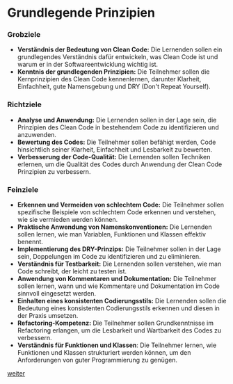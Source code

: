 # Grundlegende Prinzipien

### Grobziele

- **Verständnis der Bedeutung von Clean Code:** Die Lernenden sollen ein grundlegendes Verständnis dafür entwickeln, was Clean Code ist und warum er in der Softwareentwicklung wichtig ist.
- **Kenntnis der grundlegenden Prinzipien:** Die Teilnehmer sollen die Kernprinzipien des Clean Code kennenlernen, darunter Klarheit, Einfachheit, gute Namensgebung und DRY (Don't Repeat Yourself).

### Richtziele

- **Analyse und Anwendung:** Die Lernenden sollen in der Lage sein, die Prinzipien des Clean Code in bestehendem Code zu identifizieren und anzuwenden.
- **Bewertung des Codes:** Die Teilnehmer sollen befähigt werden, Code hinsichtlich seiner Klarheit, Einfachheit und Lesbarkeit zu bewerten.
- **Verbesserung der Code-Qualität:** Die Lernenden sollen Techniken erlernen, um die Qualität des Codes durch Anwendung der Clean Code Prinzipien zu verbessern.

### Feinziele

- **Erkennen und Vermeiden von schlechtem Code:** Die Teilnehmer sollen spezifische Beispiele von schlechtem Code erkennen und verstehen, wie sie vermieden werden können.
- **Praktische Anwendung von Namenskonventionen:** Die Lernenden sollen lernen, wie man Variablen, Funktionen und Klassen effektiv benennt.
- **Implementierung des DRY-Prinzips:** Die Teilnehmer sollen in der Lage sein, Doppelungen im Code zu identifizieren und zu eliminieren.
- **Verständnis für Testbarkeit:** Die Lernenden sollen verstehen, wie man Code schreibt, der leicht zu testen ist.
- **Anwendung von Kommentaren und Dokumentation:** Die Teilnehmer sollen lernen, wann und wie Kommentare und Dokumentation im Code sinnvoll eingesetzt werden.
- **Einhalten eines konsistenten Codierungsstils:** Die Lernenden sollen die Bedeutung eines konsistenten Codierungsstils erkennen und diesen in der Praxis umsetzen.
- **Refactoring-Kompetenz:** Die Teilnehmer sollen Grundkenntnisse im Refactoring erlangen, um die Lesbarkeit und Wartbarkeit des Codes zu verbessern.
- **Verständnis für Funktionen und Klassen**: Die Teilnehmer lernen, wie Funktionen und Klassen strukturiert werden können, um den Anforderungen von guter Programmierung zu genügen.

[weiter](TheGoodPractices.md)